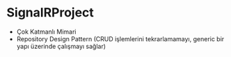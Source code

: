 # SignalRProject

- Çok Katmanlı Mimari
- Repository Design Pattern (CRUD işlemlerini tekrarlamamayı, generic bir yapı üzerinde çalışmayı sağlar)
